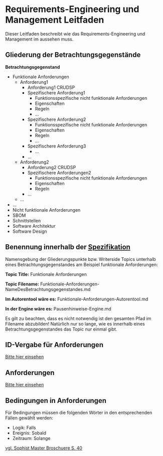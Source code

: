 # Requirements-Engineering und Management Leitfaden

Dieser Leitfaden beschreibt wie das
Requirements-Engineering und Management
im [](AdLer-Projekt-GE.md) aussehen muss.

## Gliederung der Betrachtungsgegenstände

**Betrachtungsgegenstand**

- Funktionale Anforderungen
    - Anforderung1
        - Anforderung1 CRUDSP
        - Spezifischere Anforderung1
            - Funktionsspezifische nicht funktionale Anforderungen
            - Eigenschaften
            - Regeln
            - ...
        - Spezifischere Anforderung2
            - Funktionsspezifische nicht funktionale Anforderungen
            - Eigenschaften
            - Regeln
            - ...
        - Spezifischere Anforderung3
            - ...
        - ...
    - Anforderung2
        - Anforderung2 CRUDSP
        - Spezifischere Anforderungen2
            - Funktionsspezifische nicht funktionale Anforderungen
            - Eigenschaften
            - Regeln
        - ...
    - ...
- ...
- Nicht funktionale Anforderungen
- SBOM
- Schnittstellen
- Software Architektur
- Software Design

## Benennung innerhalb der [Spezifikation](Spezifikation.md)

<note>
    <p>
        Namensgebung der Gliederungspunkte bzw. Writerside Topics unterhalb eines 
        Betrachtungsgegenstandes am Beispiel funktionale Anforderungen:     
    </p>
    <p>
        <b>Topic Title:</b> Funktionale Anforderungen
    </p>
    <p>
        <b>Topic Filename:</b> Funktionale-Anforderungen-NameDesBetrachtungsgegenstandes.md
    </p>
    <p>
        <b>Im Autorentool wäre es:</b> Funktionale-Anforderungen-Autorentool.md
    </p>
    <p>
        <b>In der Engine wäre es:</b> Pausenhinweise-Engine.md
    </p>
    <warning>
      <p>
          Es gilt zu beachten, dass es nicht notwendig ist den gesamten Pfad im Filename abzubilden!
          Natürlich nur so lange, wie es innerhalb eines Betrachtungsgegenstandes das Topic nur einmal gibt.
      </p>
    </warning>
</note>

## ID-Vergabe für Anforderungen

[Bitte hier einsehen](https://discord.com/channels/882591525433933834/1212414231547486210/1212416663614652496)

## Anforderungen

[Bitte hier einsehen](https://discord.com/channels/882591525433933834/1212414231547486210/1213092315669995530)

## Bedingungen in Anforderungen

Für Bedingungen müssen die folgenden Wörter in den entsprechenden Fällen 
gewählt werden:

- Logik: Falls
- Ereignis: Sobald
- Zeitraum: Solange

[vgl. Sophist Master Broschuere S. 40](https://www.sophist.de/fileadmin/user_upload/Bilder_zu_Seiten/Publikationen/Wissen_for_free/MASTeR_Broschuere_3-Auflage_interaktiv.pdf)
